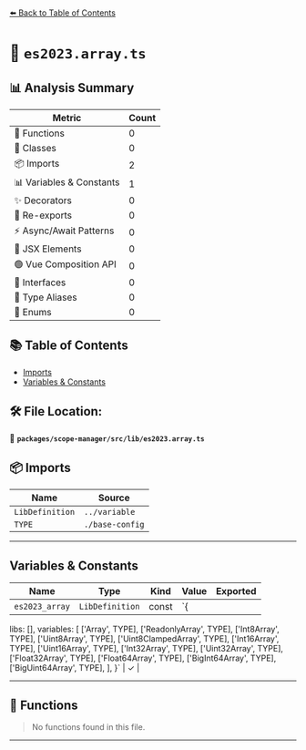 [⬅️ Back to Table of Contents](../../../../index.md)

# 📄 `es2023.array.ts`

## 📊 Analysis Summary

| Metric | Count |
|--------|-------|
| 🔧 Functions | 0 |
| 🧱 Classes | 0 |
| 📦 Imports | 2 |
| 📊 Variables & Constants | 1 |
| ✨ Decorators | 0 |
| 🔄 Re-exports | 0 |
| ⚡ Async/Await Patterns | 0 |
| 💠 JSX Elements | 0 |
| 🟢 Vue Composition API | 0 |
| 📐 Interfaces | 0 |
| 📑 Type Aliases | 0 |
| 🎯 Enums | 0 |

## 📚 Table of Contents

- [Imports](#imports)
- [Variables & Constants](#variables-constants)

## 🛠️ File Location:
📂 **`packages/scope-manager/src/lib/es2023.array.ts`**

## 📦 Imports

| Name | Source |
|------|--------|
| `LibDefinition` | `../variable` |
| `TYPE` | `./base-config` |


---

## Variables & Constants

| Name | Type | Kind | Value | Exported |
|------|------|------|-------|----------|
| `es2023_array` | `LibDefinition` | const | `{
  libs: [],
  variables: [
    ['Array', TYPE],
    ['ReadonlyArray', TYPE],
    ['Int8Array', TYPE],
    ['Uint8Array', TYPE],
    ['Uint8ClampedArray', TYPE],
    ['Int16Array', TYPE],
    ['Uint16Array', TYPE],
    ['Int32Array', TYPE],
    ['Uint32Array', TYPE],
    ['Float32Array', TYPE],
    ['Float64Array', TYPE],
    ['BigInt64Array', TYPE],
    ['BigUint64Array', TYPE],
  ],
}` | ✓ |


---

## 🔧 Functions

> No functions found in this file.


---